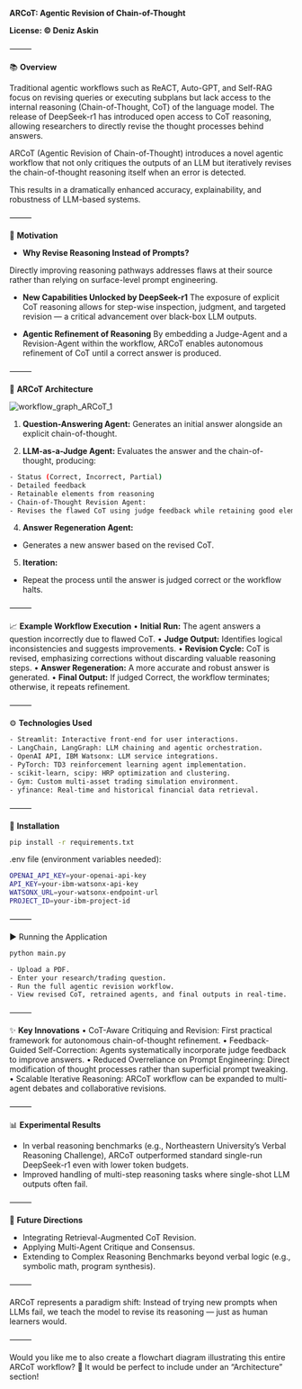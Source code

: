 **ARCoT: Agentic Revision of Chain-of-Thought**

**License: © Deniz Askin**

⸻

📚 **Overview**

Traditional agentic workflows such as ReACT, Auto-GPT, and Self-RAG focus on revising queries or executing subplans but lack access to the internal reasoning (Chain-of-Thought, CoT) of the language model.
The release of DeepSeek-r1 has introduced open access to CoT reasoning, allowing researchers to directly revise the thought processes behind answers.

ARCoT (Agentic Revision of Chain-of-Thought) introduces a novel agentic workflow that not only critiques the outputs of an LLM but iteratively revises the chain-of-thought reasoning itself when an error is detected.

This results in a dramatically enhanced accuracy, explainability, and robustness of LLM-based systems.

⸻

🎯 **Motivation**

- **Why Revise Reasoning Instead of Prompts?**
 
Directly improving reasoning pathways addresses flaws at their source rather than relying on surface-level prompt engineering.

- **New Capabilities Unlocked by DeepSeek-r1**
The exposure of explicit CoT reasoning allows for step-wise inspection, judgment, and targeted revision — a critical advancement over black-box LLM outputs.

- **Agentic Refinement of Reasoning**
By embedding a Judge-Agent and a Revision-Agent within the workflow, ARCoT enables autonomous refinement of CoT until a correct answer is produced.

⸻

🧠 **ARCoT Architecture**

![workflow_graph_ARCoT_1](https://github.com/user-attachments/assets/74dba190-766b-4043-be07-a5a3f7776eee)

1. **Question-Answering Agent:**
Generates an initial answer alongside an explicit chain-of-thought.

2.	**LLM-as-a-Judge Agent:**
Evaluates the answer and the chain-of-thought, producing:
```bash
- Status (Correct, Incorrect, Partial)
- Detailed feedback
- Retainable elements from reasoning
- Chain-of-Thought Revision Agent:
- Revises the flawed CoT using judge feedback while retaining good elements.
```
4. **Answer Regeneration Agent:**
- Generates a new answer based on the revised CoT.
5. **Iteration:**
- Repeat the process until the answer is judged correct or the workflow halts.
  
⸻

📈 **Example Workflow Execution**
	•	**Initial Run:**
The agent answers a question incorrectly due to flawed CoT.
	•	**Judge Output:**
Identifies logical inconsistencies and suggests improvements.
	•	**Revision Cycle:**
CoT is revised, emphasizing corrections without discarding valuable reasoning steps.
	•	**Answer Regeneration:**
A more accurate and robust answer is generated.
	•	**Final Output:**
If judged Correct, the workflow terminates; otherwise, it repeats refinement.

⸻

⚙️ **Technologies Used**
```bash
- Streamlit: Interactive front-end for user interactions.
- LangChain, LangGraph: LLM chaining and agentic orchestration.
- OpenAI API, IBM Watsonx: LLM service integrations.
- PyTorch: TD3 reinforcement learning agent implementation.
- scikit-learn, scipy: HRP optimization and clustering.
- Gym: Custom multi-asset trading simulation environment.
- yfinance: Real-time and historical financial data retrieval.
```
⸻

🧩 **Installation**
```bash
pip install -r requirements.txt
```
.env file (environment variables needed):
```bash
OPENAI_API_KEY=your-openai-api-key
API_KEY=your-ibm-watsonx-api-key
WATSONX_URL=your-watsonx-endpoint-url
PROJECT_ID=your-ibm-project-id
```

⸻

▶️ Running the Application
```bash
python main.py
```
```bash
- Upload a PDF.
- Enter your research/trading question.
- Run the full agentic revision workflow.
- View revised CoT, retrained agents, and final outputs in real-time.
```
⸻

✨ **Key Innovations**
	•	CoT-Aware Critiquing and Revision:
First practical framework for autonomous chain-of-thought refinement.
	•	Feedback-Guided Self-Correction:
Agents systematically incorporate judge feedback to improve answers.
	•	Reduced Overreliance on Prompt Engineering:
Direct modification of thought processes rather than superficial prompt tweaking.
	•	Scalable Iterative Reasoning:
ARCoT workflow can be expanded to multi-agent debates and collaborative revisions.

⸻

📊 **Experimental Results**
- In verbal reasoning benchmarks (e.g., Northeastern University’s Verbal Reasoning Challenge), ARCoT outperformed standard single-run DeepSeek-r1 even with lower token budgets.
- Improved handling of multi-step reasoning tasks where single-shot LLM outputs often fail.

⸻

🚀 **Future Directions**
- Integrating Retrieval-Augmented CoT Revision.
- Applying Multi-Agent Critique and Consensus.
- Extending to Complex Reasoning Benchmarks beyond verbal logic (e.g., symbolic math, program synthesis).

⸻

ARCoT represents a paradigm shift:
Instead of trying new prompts when LLMs fail, we teach the model to revise its reasoning — just as human learners would.

⸻

Would you like me to also create a flowchart diagram illustrating this entire ARCoT workflow? 🎨 It would be perfect to include under an “Architecture” section!
